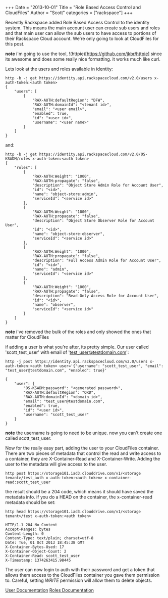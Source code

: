+++
Date = "2013-10-01"
Title = "Role Based Access Control and CloudFiles"
Author = "Scott"
categories = ["rackspace"]
+++

Recently Rackspace added Role Based Access Control to the identity system.  This means the main account user can create sub users and roles and that main user can allow the sub users to have access to portions of their Rackspace Cloud account. We're only going to look at CloudFiles for this post.

**note** i'm going to use the tool, !(httpie)[https://github.com/jkbr/httpie] since its awesome and does some really nice formatting.  it works much like curl.

Lets look at the users and roles available in identity:

    http -b -j get https://identity.api.rackspacecloud.com/v2.0/users x-auth-token:<auth token>
    {
        "users": [
            {
                "RAX-AUTH:defaultRegion": "DFW",
                "RAX-AUTH:domainId": "<tenant id>",
                "email": "<user email>",
                "enabled": true,
                "id": "<user id>",
                "username": "<user name>"
            }
        ]
    }

and:

    http -b -j get https://identity.api.rackspacecloud.com/v2.0/OS-KSADM/roles x-auth-token:<auth token>
    {
        "roles": [
            {
                "RAX-AUTH:Weight": "1000",
                "RAX-AUTH:propagate": "false",
                "description": "Object Store Admin Role for Account User",
                "id": "<id>",
                "name": "object-store:admin",
                "serviceId": "<service id>"
            },
            {
                "RAX-AUTH:Weight": "1000",
                "RAX-AUTH:propagate": "false",
                "description": "Object Store Observer Role for Account User",
                "id": "<id>",
                "name": "object-store:observer",
                "serviceId": "<service id>"
            },
            {
                "RAX-AUTH:Weight": "1000",
                "RAX-AUTH:propagate": "false",
                "description": "Full Access Admin Role for Account User",
                "id": "<id>",
                "name": "admin",
                "serviceId": "<service id>"
            },
            {
                "RAX-AUTH:Weight": "1000",
                "RAX-AUTH:propagate": "false",
                "description": "Read-Only Access Role for Account User",
                "id": "<id>",
                "name": "observer",
                "serviceId": "<service id>"
            }
        ]
    }

**note** i've removed the bulk of the roles and only showed the ones that matter for CloudFiles

if adding a user is what you're after, its pretty simple.  Our user called 'scott_test_user' with email of 'test_user@testdomain.com':

    http -j post https://identity.api.rackspacecloud.com/v2.0/users x-auth-token:<auth token> user='{"username": "scott_test_user", "email": "test_user@testdomain.com", "enabled": true}'

    {
        "user": {
            "OS-KSADM:password": "<generated password>",
            "RAX-AUTH:defaultRegion": "ORD",
            "RAX-AUTH:domainId": "<domain id>",
            "email": "test_user@testdomain.com",
            "enabled": true,
            "id": "<user id>",
            "username": "scott_test_user"
        }
    }

**note** the username is going to need to be unique.  now you can't create one called scott_test_user.

Now for the really easy part, adding the user to your CloudFiles container.  There are two pieces of metadata that control the read and write access to a container, they are X-Container-Read and X-Container-Write.  Adding the user to the metadata will give access to the user.

    http post https://storage101.iad3.clouddrive.com/v1/<storage tenant>/test_auth x-auth-token:<auth token> x-container-read:scott_test_user

the result should be a 204 code, which means it should have saved the metadata info.  if you do a HEAD on the container, the x-container-read metadata should be set:

    http head https://storage101.iad3.clouddrive.com/v1/<storage tenant>/test x-auth-token:<auth token>

    HTTP/1.1 204 No Content
    Accept-Ranges: bytes
    Content-Length: 0
    Content-Type: text/plain; charset=utf-8
    Date: Tue, 01 Oct 2013 18:45:38 GMT
    X-Container-Bytes-Used: 17
    X-Container-Object-Count: 2
    X-Container-Read: scott_test_user
    X-Timestamp: 1374263415.98445

The user can now login to auth with their password and get a token that allows them access to the CloudFiles container you gave them permission to.  Careful, setting _WRITE_ permission will allow them to delete objects.

[User Documentation](https://docs.rackspace.com/auth/api/v2.0/auth-client-devguide/content/User_Calls.html)
[Roles Documentation](https://docs.rackspace.com/auth/api/v2.0/auth-client-devguide/content/Role_Calls.html)
